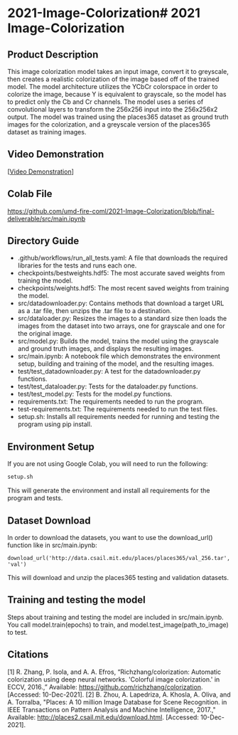 # 2021-Image-Colorization# 2021 Image-Colorization #
## Product Description
This image colorization model takes an input image, convert it to greyscale, then creates a realistic colorization of the image based off of the trained model. The model architecture utilizes the YCbCr colorspace in order to colorize the image, because Y is equivalent to grayscale, so the model has to predict only the Cb and Cr channels. The model uses a series of convolutional layers to transform the 256x256 input into the 256x256x2 output. The model was trained using the places365 dataset as ground truth images for the colorization, and a greyscale version of the places365 dataset as training images.

## Video Demonstration
[[Video Demonstration](https://www.youtube.com/watch?v=F8dwnLsyd0s)]

## Colab File 
https://github.com/umd-fire-coml/2021-Image-Colorization/blob/final-deliverable/src/main.ipynb


## Directory Guide

- .github/workflows/run_all_tests.yaml: A file that downloads the required libraries for the tests and runs each one.
- checkpoints/bestweights.hdf5: The most accurate saved weights from training the model.
- checkpoints/weights.hdf5: The most recent saved weights from training the model.
- src/datadownloader.py: Contains methods that download a target URL as a .tar file, then unzips the .tar file to a destination.
- src/dataloader.py: Resizes the images to a standard size then loads the images from the dataset into two arrays, one for grayscale and one for the original image.
- src/model.py: Builds the model, trains the model using the grayscale and ground truth images, and displays the resulting images. 
- src/main.ipynb: A notebook file which demonstrates the environment setup, building and training of the model, and the resulting images.
- test/test_datadownloader.py: A test for the datadownloader.py functions.
- test/test_dataloader.py: Tests for the dataloader.py functions.
- test/test_model.py: Tests for the model.py functions. 
- requirements.txt: The requirements needed to run the program.
- test-requirements.txt: The requirements needed to run the test files.
- setup.sh: Installs all requirements needed for running and testing the program using pip install.


## Environment Setup
If you are not using Google Colab, you will need to run the following:
```bash
setup.sh
```
This will generate the environment and install all requirements for the program and tests.

## Dataset Download
In order to download the datasets, you want to use the download_url() function like in src/main.ipynb:
```download_url('http://data.csail.mit.edu/places/places365/test_256.tar', 'train')
download_url('http://data.csail.mit.edu/places/places365/val_256.tar', 'val')
```
This will download and unzip the places365 testing and validation datasets.

## Training and testing the model
Steps about training and testing the model are included in src/main.ipynb. You call model.train(epochs) to train, and model.test_image(path_to_image) to test.

## Citations
[1] R. Zhang, P. Isola, and A. A. Efros, “Richzhang/colorization: Automatic colorization using deep neural networks. 'Colorful image colorization.' in ECCV, 2016.,” Available: https://github.com/richzhang/colorization. [Accessed: 10-Dec-2021].
[2] B. Zhou, A. Lapedriza, A. Khosla, A. Oliva, and A. Torralba, "Places: A 10 million Image Database for Scene Recognition. in IEEE Transactions on Pattern Analysis and Machine Intelligence, 2017.," Available: http://places2.csail.mit.edu/download.html. [Accessed: 10-Dec-2021].
